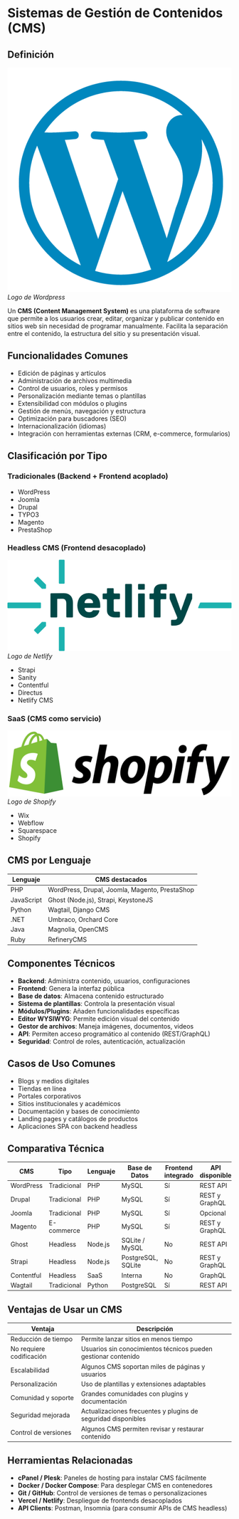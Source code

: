 # Sistemas de Gestión de Contenidos (CMS)

## Definición

<div class="center">
    <img src="../../assets/images/logo/wordpress.png" alt="Logo de Wordpress" class="logo--3rd-party">
	<i>Logo de Wordpress</i>
</div>

Un **CMS (Content Management System)** es una plataforma de software que permite a los usuarios crear, editar, organizar y publicar contenido en sitios web sin necesidad de programar manualmente. Facilita la separación entre el contenido, la estructura del sitio y su presentación visual.

## Funcionalidades Comunes

- Edición de páginas y artículos
- Administración de archivos multimedia
- Control de usuarios, roles y permisos
- Personalización mediante temas o plantillas
- Extensibilidad con módulos o plugins
- Gestión de menús, navegación y estructura
- Optimización para buscadores (SEO)
- Internacionalización (idiomas)
- Integración con herramientas externas (CRM, e-commerce, formularios)

## Clasificación por Tipo

### Tradicionales (Backend + Frontend acoplado)

- WordPress
- Joomla
- Drupal
- TYPO3
- Magento
- PrestaShop

### Headless CMS (Frontend desacoplado)

<div class="center">
    <img src="../../assets/images/logo/netlify.png" alt="Logo de Netlify" class="logo--3rd-party">
	<i>Logo de Netlify</i>
</div>

- Strapi
- Sanity
- Contentful
- Directus
- Netlify CMS

### SaaS (CMS como servicio)

<div class="center">
    <img src="../../assets/images/logo/shopify.png" alt="Logo de Shopify" class="logo--3rd-party">
	<i>Logo de Shopify</i>
</div>

- Wix
- Webflow
- Squarespace
- Shopify

## CMS por Lenguaje

| Lenguaje   | CMS destacados                                 |
|------------|------------------------------------------------|
| PHP        | WordPress, Drupal, Joomla, Magento, PrestaShop |
| JavaScript | Ghost (Node.js), Strapi, KeystoneJS            |
| Python     | Wagtail, Django CMS                            |
| .NET       | Umbraco, Orchard Core                          |
| Java       | Magnolia, OpenCMS                              |
| Ruby       | RefineryCMS                                    |

## Componentes Técnicos

- **Backend**: Administra contenido, usuarios, configuraciones
- **Frontend**: Genera la interfaz pública
- **Base de datos**: Almacena contenido estructurado
- **Sistema de plantillas**: Controla la presentación visual
- **Módulos/Plugins**: Añaden funcionalidades específicas
- **Editor WYSIWYG**: Permite edición visual del contenido
- **Gestor de archivos**: Maneja imágenes, documentos, videos
- **API**: Permiten acceso programático al contenido (REST/GraphQL)
- **Seguridad**: Control de roles, autenticación, actualización

## Casos de Uso Comunes

- Blogs y medios digitales
- Tiendas en línea
- Portales corporativos
- Sitios institucionales y académicos
- Documentación y bases de conocimiento
- Landing pages y catálogos de productos
- Aplicaciones SPA con backend headless

## Comparativa Técnica

| CMS        | Tipo        | Lenguaje | Base de Datos      | Frontend integrado | API disponible |
|------------|-------------|----------|--------------------|--------------------|----------------|
| WordPress  | Tradicional | PHP      | MySQL              | Sí                 | REST API       |
| Drupal     | Tradicional | PHP      | MySQL              | Sí                 | REST y GraphQL |
| Joomla     | Tradicional | PHP      | MySQL              | Sí                 | Opcional       |
| Magento    | E-commerce  | PHP      | MySQL              | Sí                 | REST y GraphQL |
| Ghost      | Headless    | Node.js  | SQLite / MySQL     | No                 | REST API       |
| Strapi     | Headless    | Node.js  | PostgreSQL, SQLite | No                 | REST y GraphQL |
| Contentful | Headless    | SaaS     | Interna            | No                 | GraphQL        |
| Wagtail    | Tradicional | Python   | PostgreSQL         | Sí                 | REST API       |

## Ventajas de Usar un CMS

| Ventaja                  | Descripción                                                    |
|--------------------------|----------------------------------------------------------------|
| Reducción de tiempo      | Permite lanzar sitios en menos tiempo                          |
| No requiere codificación | Usuarios sin conocimientos técnicos pueden gestionar contenido |
| Escalabilidad            | Algunos CMS soportan miles de páginas y usuarios               |
| Personalización          | Uso de plantillas y extensiones adaptables                     |
| Comunidad y soporte      | Grandes comunidades con plugins y documentación                |
| Seguridad mejorada       | Actualizaciones frecuentes y plugins de seguridad disponibles  |
| Control de versiones     | Algunos CMS permiten revisar y restaurar contenido             |

## Herramientas Relacionadas

- **cPanel / Plesk**: Paneles de hosting para instalar CMS fácilmente
- **Docker / Docker Compose**: Para desplegar CMS en contenedores
- **Git / GitHub**: Control de versiones de temas o personalizaciones
- **Vercel / Netlify**: Despliegue de frontends desacoplados
- **API Clients**: Postman, Insomnia (para consumir APIs de CMS headless)
